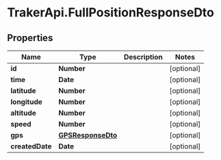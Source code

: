 # TrakerApi.FullPositionResponseDto

## Properties

Name | Type | Description | Notes
------------ | ------------- | ------------- | -------------
**id** | **Number** |  | [optional] 
**time** | **Date** |  | [optional] 
**latitude** | **Number** |  | [optional] 
**longitude** | **Number** |  | [optional] 
**altitude** | **Number** |  | [optional] 
**speed** | **Number** |  | [optional] 
**gps** | [**GPSResponseDto**](GPSResponseDto.md) |  | [optional] 
**createdDate** | **Date** |  | [optional] 


